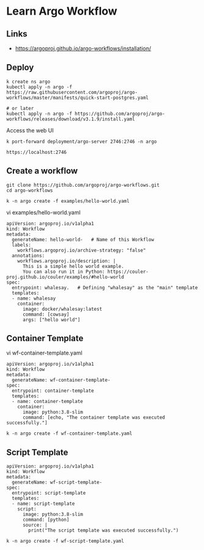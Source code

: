 # Learn Argo Workflow


## Links 

- https://argoproj.github.io/argo-workflows/installation/


## Deploy 

```
k create ns argo
kubectl apply -n argo -f https://raw.githubusercontent.com/argoproj/argo-workflows/master/manifests/quick-start-postgres.yaml

# or later
kubectl apply -n argo -f https://github.com/argoproj/argo-workflows/releases/download/v3.1.9/install.yaml

```



Access the web UI
```
k port-forward deployment/argo-server 2746:2746 -n argo

https://localhost:2746
```



## Create a workflow


```
git clone https://github.com/argoproj/argo-workflows.git
cd argo-workflows

k -n argo create -f examples/hello-world.yaml
```


vi examples/hello-world.yaml
```
apiVersion: argoproj.io/v1alpha1
kind: Workflow
metadata:
  generateName: hello-world-   # Name of this Workflow
  labels:
    workflows.argoproj.io/archive-strategy: "false"
  annotations:
    workflows.argoproj.io/description: |
      This is a simple hello world example.
      You can also run it in Python: https://couler-proj.github.io/couler/examples/#hello-world
spec:
  entrypoint: whalesay.   # Defining "whalesay" as the "main" template
  templates:
  - name: whalesay
    container:
      image: docker/whalesay:latest
      command: [cowsay]
      args: ["hello world"]
```


## Container Template

vi wf-container-template.yaml
```
apiVersion: argoproj.io/v1alpha1
kind: Workflow
metadata:
  generateName: wf-container-template-
spec:
  entrypoint: container-template
  templates:
  - name: container-template
    container:
      image: python:3.8-slim
      command: [echo, "The container template was executed successfully."]
```

```
k -n argo create -f wf-container-template.yaml
```



## Script Template

```
apiVersion: argoproj.io/v1alpha1
kind: Workflow
metadata:
  generateName: wf-script-template-
spec:
  entrypoint: script-template
  templates:
  - name: script-template
    script:
      image: python:3.8-slim
      command: [python]
      source: |
        print("The script template was executed successfully.")
```


```
k -n argo create -f wf-script-template.yaml
```

